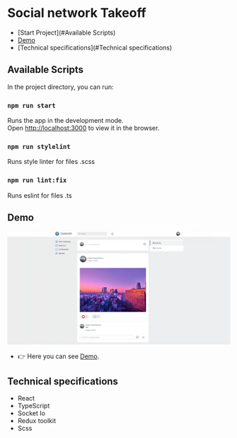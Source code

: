 # Social network Takeoff

* [Start Project](#Available Scripts)
* [Demo](#Demo)
* [Technical specifications](#Technical specifications)

## Available Scripts

In the project directory, you can run:

### `npm run start`
Runs the app in the development mode.\
Open [http://localhost:3000](http://localhost:3000) to view it in the browser.

### `npm run stylelint`
Runs style linter for files .scss

### `npm run lint:fix`
Runs eslint for files .ts


## Demo

![](github/social.jpg)

* :point_right: Here you can see [Demo](https://takeoff-client.vercel.app).

## Technical specifications
* React
* TypeScript
* Socket Io
* Redux toolkit
* Scss